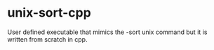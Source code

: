 # unix-sort-cpp
User defined executable that mimics the -sort unix command but it is written from scratch in cpp.
